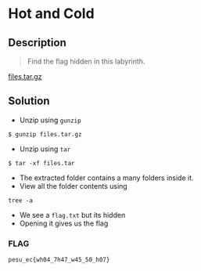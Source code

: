 # Hot and Cold

## Description
> Find the flag hidden in this labyrinth.

[files.tar.gz](./files.tar.gz)

## Solution
* Unzip using `gunzip`
```
$ gunzip files.tar.gz
```
* Unzip using `tar`
```
$ tar -xf files.tar
```
* The extracted folder contains a many folders inside it.
* View all the folder contents using 
```
tree -a
```
* We see a `flag.txt` but its hidden
* Opening it gives us the flag

### FLAG
```
pesu_ec{wh04_7h47_w45_50_h07}
```